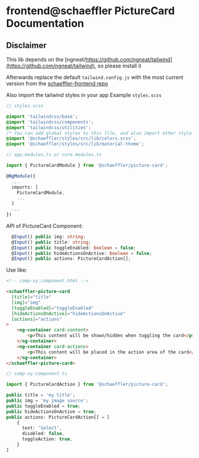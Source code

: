# frontend@schaeffler PictureCard Documentation
## Disclaimer
This lib depends on the [ngneat/https://github.com/ngneat/tailwind](https://github.com/ngneat/tailwind), so please install it

Afterwards replace the default `tailwind.config.js` with the most current version from the [schaeffler-frontend repo](https://gitlab.schaeffler.com/frontend-schaeffler/schaeffler-frontend/-/blob/master/tailwind.config.js)

Also import the tailwind styles in your app
Example `styles.scss`


```scss
// styles.scss

@import 'tailwindcss/base';
@import 'tailwindcss/components';
@import 'tailwindcss/utilities';
/* You can add global styles to this file, and also import other style files */
@import '@schaeffler/styles/src/lib/colors.scss';
@import '@schaeffler/styles/src/lib/material-theme';
```

```typescript
// app.modules.ts or core.modules.ts

import { PictureCardModule } from '@schaeffler/picture-card';

@NgModule({
  ...
  imports: [
    PictureCardModule,
    ...
  ]
  ...
})
```

API of PictureCard Component:

```typescript
  @Input() public img: string;
  @Input() public title: string;
  @Input() public toggleEnabled: boolean = false;
  @Input() public hideActionsOnActive: boolean = false;
  @Input() public actions: PictureCardAction[];
```

Use like:

```html
<!-- comp-xy.component.html -->

<schaeffler-picture-card
  [title]="title"
  [img]="img"
  [toggleEnabled]="toggleEnabled"
  [hideActionsOnActive]="hideActionsOnActive"
  [actions]="actions"
>
    <ng-container card-content>
        <p>This content will be shown/hidden when toggling the card</p>
    </ng-container>
    <ng-container card-actions>
        <p>This content will be placed in the action area of the card</p>
    </ng-container>
</schaeffler-picture-card>
```

```typescript
// comp-xy.component.ts

import { PictureCardAction } from '@schaeffler/picture-card';

public title = 'my title';
public img = 'my image source';
public toggleEnabled = true;
public hideActionsOnActive = true;
public actions: PictureCardAction[] = [
    {
      text: 'Select',
      disabled: false,
      toggleAction: true,
    }
]
```

